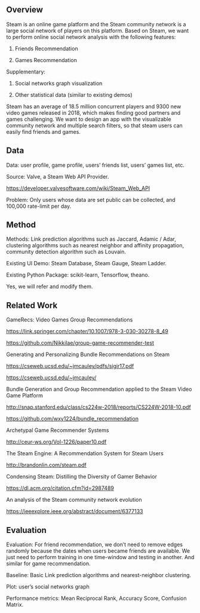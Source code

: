## Overview

Steam is an online game platform and the Steam community network is a large social network of players on this platform. Based on Steam, we want to perform online social network analysis with the following features:

1. Friends Recommendation

2. Games Recommendation

Supplementary:

1. Social networks graph visualization 

2. Other statistical data (similar to existing demos)

Steam has an average of 18.5 million concurrent players and 9300 new video games released in 2018, which makes finding good partners and games challenging. We want to design an app with the visualizable community network and multiple search filters, so that steam users can easily find friends and games.

## Data

Data: user profile, game profile, users’ friends list, users’ games list, etc.

Source: Valve, a Steam Web API Provider.

https://developer.valvesoftware.com/wiki/Steam_Web_API

Problem: Only users whose data are set public can be collected, and 100,000 rate-limit per day.

## Method

Methods: Link prediction algorithms such as Jaccard, Adamic / Adar, clustering algorithms such as nearest neighbor and affinity propagation, community detection algorithm such as Louvain.

Existing UI Demo: Steam Database, Steam Gauge, Steam Ladder. 

Existing Python Package: scikit-learn, Tensorflow, theano. 

Yes, we will refer and modify them.

## Related Work



GameRecs: Video Games Group Recommendations 

https://link.springer.com/chapter/10.1007/978-3-030-30278-8_49

https://github.com/Nikkilae/group-game-recommender-test



Generating and Personalizing Bundle Recommendations on Steam 

https://cseweb.ucsd.edu/~jmcauley/pdfs/sigir17.pdf

https://cseweb.ucsd.edu/~jmcauley/



Bundle Generation and Group Recommendation applied to the Steam Video Game Platform 

http://snap.stanford.edu/class/cs224w-2018/reports/CS224W-2018-10.pdf

https://github.com/wxy1224/bundle_recommendation



Archetypal Game Recommender Systems 

http://ceur-ws.org/Vol-1226/paper10.pdf



The Steam Engine: A Recommendation System for Steam Users 

http://brandonlin.com/steam.pdf



Condensing Steam: Distilling the Diversity of Gamer Behavior

https://dl.acm.org/citation.cfm?id=2987489



An analysis of the Steam community network evolution

https://ieeexplore.ieee.org/abstract/document/6377133

## Evaluation

Evaluation: For friend recommendation, we don’t need to remove edges randomly because the dates when users became friends are available. We just need to perform training in one time-window and testing in another. And similar for game recommendation.

Baseline: Basic Link prediction algorithms and nearest-neighbor clustering.

Plot: user’s social networks graph

Performance metrics: Mean Reciprocal Rank, Accuracy Score, Confusion Matrix.

